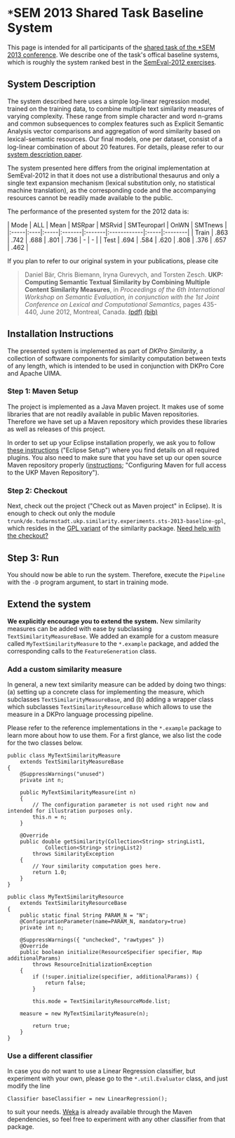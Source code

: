 # `*`SEM 2013 Shared Task Baseline System #

This page is intended for all participants of the [shared task of the \*SEM 2013 conference](http://ixa2.si.ehu.es/sts/). We describe one of the task's offical baseline systems, which is roughly the system ranked best in the [SemEval-2012 exercises](http://ixa2.si.ehu.es/starsem/proc/pdf/STARSEM-SEMEVAL051.pdf).

## System Description ##

The system described here uses a simple log-linear regression model, trained on the training data, to combine multiple text similarity measures of varying complexity. These range from simple character and word n-grams and common subsequences to complex features such as Explicit Semantic Analysis vector comparisons and aggregation of word similarity based on lexical-semantic resources. Our ﬁnal models, one per dataset, consist of a log-linear combination of about 20 features.
For details, please refer to our [system description paper](http://www.ukp.tu-darmstadt.de/fileadmin/user_upload/Group_UKP/publikationen/2012/STARSEM-SEMEVAL059.pdf).

The system presented here differs from the original implementation at SemEval-2012 in that it does not use a distributional thesaurus and only a single text expansion mechanism (lexical substitution only, no statistical machine translation), as the corresponding code and the accompanying resources cannot be readily made available to the public.

The performance of the presented system for the 2012 data is:

<a href='Hidden comment: 
|| Mode || ALL || Mean || MSRpar || MSRvid || SMTeuroparl || OnWN || SMTnews ||
|| Train || .888 || .766 || .700 || .861 || .737 || - || - ||
|| Test || .706 || .566 || .608 || .839 || .254 || .682 || .447 ||
'></a>
| Mode | ALL | Mean | MSRpar | MSRvid | SMTeuroparl | OnWN | SMTnews |
|:-----|:----|:-----|:-------|:-------|:------------|:-----|:--------|
| Train | .863 | .742 | .688 | .801 | .736 | - | - |
| Test | .694 | .584 | .620 | .808 | .376 | .657 | .462 |

If you plan to refer to our original system in your publications, please cite
> Daniel Bär, Chris Biemann, Iryna Gurevych, and Torsten Zesch. **UKP: Computing Semantic Textual Similarity by Combining Multiple Content Similarity Measures**, in _Proceedings of the 6th International Workshop on Semantic Evaluation, in conjunction with the 1st Joint Conference on Lexical and Computational Semantics_, pages 435-440, June 2012, Montreal, Canada. [(pdf)](http://aclweb.org/anthology/S/S12/S12-1059.pdf) [(bib)](http://aclweb.org/anthology/S/S12/S12-1059.bib)

## Installation Instructions ##

The presented system is implemented as part of _DKPro Similarity_, a collection of software components for similarity computation between texts of any length, which is intended to be used in conjunction with DKPro Core and Apache UIMA.

### Step 1: Maven Setup ###

The project is implemented as a Java Maven project. It makes use of some libraries that are not readily available in public Maven repositories. Therefore we have set up a Maven repository which provides these libraries as well as releases of this project.

In order to set up your Eclipse installation properly, we ask you to follow [these instructions](http://code.google.com/p/dkpro-core-asl/wiki/UserSetup) ("Eclipse Setup") where you find details on all required plugins. You also need to make sure that you have set up our open source Maven repository properly ([instructions](http://code.google.com/p/dkpro-core-asl/wiki/UkpMavenRepository); "Configuring Maven for full access to the UKP Maven Repository").

### Step 2: Checkout ###

Next, check out the project ("Check out as Maven project" in Eclipse). It is enough to check out only the module `trunk/de.tudarmstadt.ukp.similarity.experiments.sts-2013-baseline-gpl`, which resides in the [GPL variant](http://code.google.com/p/dkpro-similarity-gpl/source/browse/#svn%2Ftrunk%2Fde.tudarmstadt.ukp.similarity.experiments.sts-2013-baseline-gpl) of the similarity package. [Need help with the checkout?](http://code.google.com/p/dkpro-core-asl/wiki/DeveloperSetup#Checking_out)

## Step 3: Run ##

You should now be able to run the system. Therefore, execute the `Pipeline` with the `-D` program argument, to start in training mode.

## Extend the system ##

**We explicitly encourage you to extend the system.** New similarity measures can be added with ease by subclassing `TextSimilarityMeasureBase`. We added an example for a custom measure called `MyTextSimilarityMeasure` to the `*.example` package, and added the corresponding calls to the `FeatureGeneration` class.

### Add a custom similarity measure ###

In general, a new text similarity measure can be added by doing two things: (a) setting up a concrete class for implementing the measure, which subclasses `TextSimilarityMeasureBase`, and (b) adding a wrapper class which subclasses `TextSimilarityResourceBase` which allows to use the measure in a DKPro language processing pipeline.

Please refer to the reference implementations in the `*.example` package to learn more about how to use them. For a first glance, we also list the code for the two classes below.
```
public class MyTextSimilarityMeasure
	extends TextSimilarityMeasureBase
{
	@SuppressWarnings("unused")
	private int n;
	
	public MyTextSimilarityMeasure(int n)
	{
		// The configuration parameter is not used right now and intended for illustration purposes only.
		this.n = n;
	}
	
	@Override
	public double getSimilarity(Collection<String> stringList1,
			Collection<String> stringList2)
		throws SimilarityException
	{
		// Your similarity computation goes here.
		return 1.0;
	}
}
```
```
public class MyTextSimilarityResource
	extends TextSimilarityResourceBase
{
	public static final String PARAM_N = "N";
	@ConfigurationParameter(name=PARAM_N, mandatory=true)
	private int n;
	
	@SuppressWarnings({ "unchecked", "rawtypes" })
	@Override
	public boolean initialize(ResourceSpecifier specifier, Map additionalParams)
		throws ResourceInitializationException
	{
        if (!super.initialize(specifier, additionalParams)) {
            return false;
        }
        
        this.mode = TextSimilarityResourceMode.list;
        
	measure = new MyTextSimilarityMeasure(n);
        
        return true;
    }
}
```

### Use a different classifier ###

In case you do not want to use a Linear Regression classifier, but experiment with your own, please go to the `*.util.Evaluator` class, and just modify the line
```
Classifier baseClassifier = new LinearRegression();
```
to suit your needs. [Weka](http://weka.wikispaces.com/) is already available through the Maven dependencies, so feel free to experiment with any other classifier from that package.